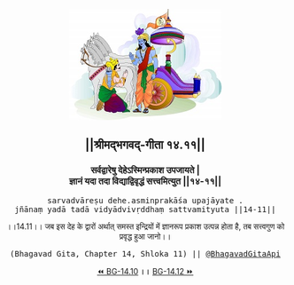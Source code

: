 <center><img src="../../asset/BG.png" alt="#API #bhagavadgitaapi #slok #nodejs #js #api #gitaapi #krishna #hinduism #vedic #ISKCON #shreemadbhagavadgita #technology"/>
<h2>||श्रीमद्‍भगवद्‍-गीता १४.११||</h2>
<h3>सर्वद्वारेषु देहेऽस्मिन्प्रकाश उपजायते |<br/>ज्ञानं यदा तदा विद्याद्विवृद्धं सत्त्वमित्युत ||१४-११||</h3>
<pre>sarvadvāreṣu dehe.asminprakāśa upajāyate .<br/>jñānaṃ yadā tadā vidyādvivṛddhaṃ sattvamityuta ||14-11||</pre>
<p>।।14.11।। जब इस देह के द्वारों अर्थात् समस्त इन्द्रियों में ज्ञानरूप प्रकाश उत्पन्न होता है, तब सत्त्वगुण को प्रवृद्ध हुआ जानो।।</p>
<pre>(Bhagavad Gita, Chapter 14, Shloka 11) || <a href="https://twitter.com/bhagavadgitaapi">@BhagavadGitaApi</a></pre><a href="../../14/10">⏪  BG-14.10</a><b>        ।।        </b><a href="../../14/12">BG-14.12  ⏩</a></center>